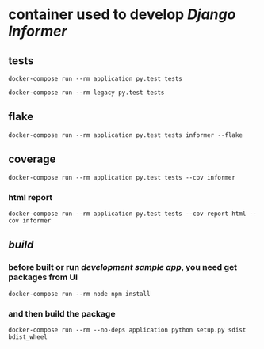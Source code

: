 # container used to develop _Django Informer_

## tests

```
docker-compose run --rm application py.test tests
```

```
docker-compose run --rm legacy py.test tests
```

## flake

```
docker-compose run --rm application py.test tests informer --flake
```

## coverage

```
docker-compose run --rm application py.test tests --cov informer
```

### html report

```
docker-compose run --rm application py.test tests --cov-report html --cov informer
```

## _build_

### before built or run _development sample app_, you need get packages from UI

```
docker-compose run --rm node npm install
```

### and then build the package

```
docker-compose run --rm --no-deps application python setup.py sdist bdist_wheel
```
